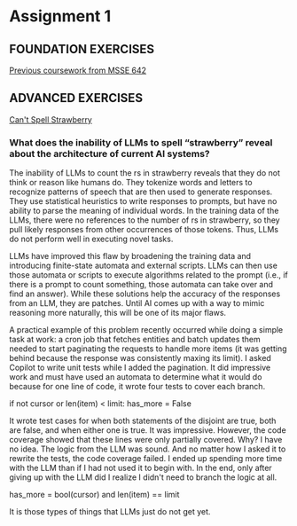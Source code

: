 # Assignment 1

## FOUNDATION EXERCISES
[Previous coursework from MSSE 642](https://github.com/b-a-merritt/msse642/tree/main/assignment1)

## ADVANCED EXERCISES

[Can't Spell Strawberry](https://github.com/granierregis/MSSE640-2025summer/blob/main/files/articles/Strawberry.pdf)

### What does the inability of LLMs to spell “strawberry” reveal about the architecture of current AI systems?

The inability of LLMs to count the rs in strawberry reveals that they do not think or reason like humans do. They tokenize words and letters to recognize patterns of speech that are then used to generate responses. They use statistical heuristics to write responses to prompts, but have no ability to parse the meaning of individual words. In the training data of the LLMs, there were no references to the number of rs in strawberry, so they pull likely responses from other occurrences of those tokens. Thus, LLMs do not perform well in executing novel tasks.

LLMs have improved this flaw by broadening the training data and introducing finite-state automata and external scripts. LLMs can then use those automata or scripts to execute algorithms related to the prompt (i.e., if there is a prompt to count something, those automata can take over and find an answer). While these solutions help the accuracy of the responses from an LLM, they are patches. Until AI comes up with a way to mimic reasoning more naturally, this will be one of its major flaws.

A practical example of this problem recently occurred while doing a simple task at work: a cron job that fetches entities and batch updates them needed to start paginating the requests to handle more items (it was getting behind because the response was consistently maxing its limit). I asked Copilot to write unit tests while I added the pagination. It did impressive work and must have used an automata to determine what it would do because for one line of code, it wrote four tests to cover each branch.

if not cursor or len(item) < limit:
    has_more = False

It wrote test cases for when both statements of the disjoint are true, both are false, and when either one is true. It was impressive. However, the code coverage showed that these lines were only partially covered. Why? I have no idea. The logic from the LLM was sound. And no matter how I asked it to rewrite the tests, the code coverage failed. I ended up spending more time with the LLM than if I had not used it to begin with. In the end, only after giving up with the LLM did I realize I didn't need to branch the logic at all.

has_more = bool(cursor) and len(item) == limit

It is those types of things that LLMs just do not get yet. 